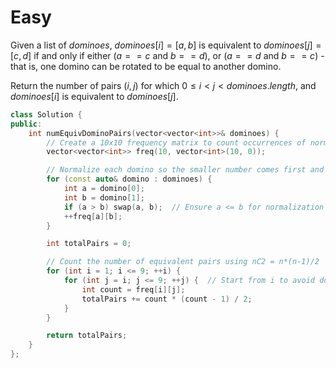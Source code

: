 # Easy

Given a list of $dominoes$, $dominoes[i] = [a, b]$ is equivalent to $dominoes[j] = [c, d]$ if and only if either ($a == c$ and $b == d$), or ($a == d$ and $b == c$) - that is, one domino can be rotated to be equal to another domino.

Return the number of pairs $(i, j)$ for which $0 \leq i < j < dominoes.length$, and $dominoes[i]$ is equivalent to $dominoes[j]$.

```cpp
class Solution {
public:
    int numEquivDominoPairs(vector<vector<int>>& dominoes) {
        // Create a 10x10 frequency matrix to count occurrences of normalized dominoes
        vector<vector<int>> freq(10, vector<int>(10, 0));

        // Normalize each domino so the smaller number comes first and count them
        for (const auto& domino : dominoes) {
            int a = domino[0];
            int b = domino[1];
            if (a > b) swap(a, b);  // Ensure a <= b for normalization
            ++freq[a][b];
        }

        int totalPairs = 0;

        // Count the number of equivalent pairs using nC2 = n*(n-1)/2
        for (int i = 1; i <= 9; ++i) {
            for (int j = i; j <= 9; ++j) {  // Start from i to avoid double-counting
                int count = freq[i][j];
                totalPairs += count * (count - 1) / 2;
            }
        }

        return totalPairs;
    }
};
```
